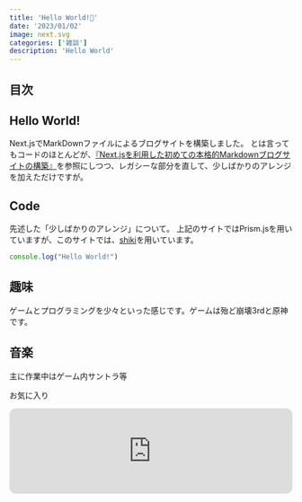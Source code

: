 ```yaml
---
title: 'Hello World!🥳'
date: '2023/01/02'
image: next.svg
categories: ['雑談']
description: 'Hello World'
---
```


## 目次

## Hello World!

Next.jsでMarkDownファイルによるブログサイトを構築しました。
とは言ってもコードのほとんどが、[『Next.jsを利用した初めての本格的Markdownブログサイトの構築』](https://reffect.co.jp/react/nextjs-markdown-blog)を参照にしつつ、レガシーな部分を直して、少しばかりのアレンジを加えただけですが。

## Code
先述した「少しばかりのアレンジ」について。
上記のサイトではPrism.jsを用いていますが、このサイトでは、[shiki](https://github.com/shikijs/shiki)を用いています。
```js
console.log("Hello World!")
```

## 趣味
ゲームとプログラミングを少々といった感じです。ゲームは殆ど崩壊3rdと原神です。

## 音楽
主に作業中はゲーム内サントラ等

お気に入り
<iframe style="border-radius:12px" src="https://open.spotify.com/embed/track/7rhPtZ2nmgkrv6MCCDF2WU?utm_source=generator" width="100%" height="152" frameBorder="0" allowfullscreen="" allow="autoplay; clipboard-write; encrypted-media; fullscreen; picture-in-picture" loading="lazy"></iframe>